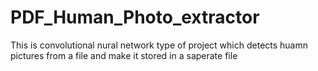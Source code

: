 # PDF_Human_Photo_extractor
This is convolutional nural network type of project which detects huamn pictures from a file and make it stored in a saperate file
